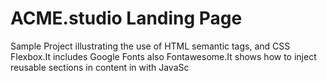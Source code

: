 # ACME.studio Landing Page
Sample Project illustrating the use of HTML semantic tags, and CSS Flexbox.It includes Google Fonts also Fontawesome.It shows how to inject reusable sections in content in with JavaSc